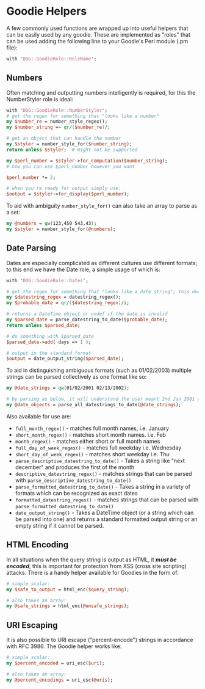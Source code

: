 # Goodie Helpers

A few commonly used functions are wrapped up into useful helpers that can be easily used by any goodie. These are implemented as "roles" that can be used adding the following line to your Goodie's Perl module (.pm file):

```perl
with 'DDG::GoodieRole::RoleName';
```


## Numbers

Often matching and outputting numbers intelligently is required, for this the NumberStyler role is ideal:

```perl
with 'DDG::GoodieRole::NumberStyler';
# get the regex for something that "looks like a number"
my $number_re = number_style_regex();
my $number_string =~ qr/($number_re)/;

# get an object that can handle the number
my $styler = number_style_for($number_string);
return unless $styler;  # might not be supported

my $perl_number = $styler->for_computation($number_string);
# now you can use $perl_number however you want

$perl_number *= 2;

# when you're ready for output simply use:
$output = $styler->for_display($perl_number);
```


To aid with ambiguity `number_style_for()` can also take an array to parse as a set:

```perl
my @numbers = qw(123,450 543.43);
my $styler = number_style_for(@numbers);
```


## Date Parsing

Dates are especially complicated as different cultures use different formats; to this end we have the Date role, a simple usage of which is:

```perl
with 'DDG::GoodieRole::Dates';

# get the regex for something that "looks like a date string"; this doesn't mean it *is* a valid date
my $datestring_regex = datestring_regex();
my $probable_date = qr/($datestring_regex)/i;

# returns a DateTime object or undef if the date is invalid
my $parsed_date = parse_datestring_to_date($probable_date);
return unless $parsed_date;

# do something with $parsed_date
$parsed_date->add( days => 1 );

# output in the standard format
$output = date_output_string($parsed_date);
```


To aid in distinguishing ambiguous formats (such as 01/02/2003) multiple strings can be parsed collectively as one format like so:

```perl
my @date_strings = qw(01/02/2001 02/13/2002);

# by parsing as below, it will understand the user meant 2nd Jan 2001 and 13th Feb 2002
my @date_objects = parse_all_datestrings_to_date(@date_strings);
```


Also available for use are:

* `full_month_regex()` - matches full month names, i.e. January
* `short_month_regex()` - matches short month names. i.e. Feb
* `month_regex()` - matches either short or full month names
* `full_day_of_week_regex()` -  matches full weekday i.e. Wednesday
* `short_day_of_week_regex()` - matches short weekday i.e. Thu
* `parse_descriptive_datestring_to_date()` - Takes a string like "next december" and produces the first of the month
* `descriptive_datestring_regex()` - matches strings that can be parsed with `parse_descriptive_datestring_to_date()`
* `parse_formatted_datestring_to_date()` - Takes a string in a variety of formats which can be recognized as exact dates
* `formatted_datestring_regex()` - matches strings that can be parsed with `parse_formatted_datestring_to_date()`
* `date_output_string()` - Takes a DateTime object (or a string which can be parsed into one) and returns a standard formatted output string or an empty string if it cannot be parsed.

## HTML Encoding

In all situations when the query string is output as HTML, it ***must be encoded***; this is important for protection from XSS (cross site scripting) attacks. There is a handy helper available for Goodies in the form of:

```perl
# simple scalar:
my $safe_to_output = html_enc($query_string);

# also takes an array:
my @safe_strings = html_enc(@unsafe_strings);
```

## URI Escaping

It is also possible to URI escape ("percent-encode") strings in accordance with RFC 3986.  The Goodie helper works like:

```perl
# simple scalar:
my $percent_encoded = uri_esc($uri);

# also takes an array:
my @percent_encodings = uri_esc(@uris);
```
